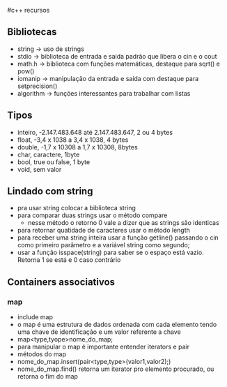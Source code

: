 #c++ recursos  
## Bibliotecas  
* string -> uso de strings  
* stdio -> biblioteca de entrada e saida padrão que libera o cin e o cout  
* math.h -> biblioteca com funções matemáticas, destaque para sqrt() e pow()  
* iomanip -> manipulação da entrada e saída com destaque para setprecision()  
* algorithm -> funções interessantes para trabalhar com listas

## Tipos
* inteiro, -2.147.483.648 até 2.147.483.647, 2 ou 4 bytes
* float, -3,4 x 1038 a 3,4 x 1038, 4 bytes
* double, -1,7 x 10308 a 1,7 x 10308, 8bytes
* char, caractere, 1byte
* bool, true ou false, 1 byte
* void, sem valor

## Lindado com string
* pra usar string colocar a biblioteca string
* para comparar duas strings usar o método compare
  * nesse método o retorno 0 vale a dizer que as strings são identicas   
* para retornar quatidade de caracteres usar o método length
* para receber uma string inteira usar a função getline() passando o cin como primeiro parâmetro e a variável string como segundo;
* usar a função isspace(string) para saber se o espaço está vazio. Retorna 1 se está e 0 caso contrário

## Containers associativos
### map
* include map
* o map é uma estrutura de dados ordenada com cada elemento tendo uma chave de identificação e um valor referente a chave
* map<type,tyope>nome_do_map;
* para manipular o map é importante entender iterators e pair
* métodos do map
 * nome_do_map.insert(pair<type,type>(valor1,valor2);)
 * nome_do_map.find() retorna um iterator pro elemento procurado, ou retorna o fim do map
  
